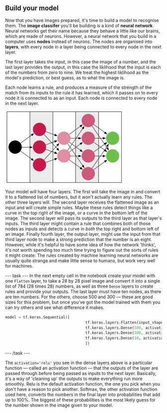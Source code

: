 ## Build your model

Now that you have images prepared, it's time to build a model to recognise them. The **image classifer** you'll be building is a kind of **neural network**. Neural networks get their name because they behave a little like our brains, which are made of neurons. However, a neural network that you build in a computer uses **nodes** instead of neurons. The nodes are organised into **layers**, with every node in a layer being connected to every node in the next layer. 

The first layer takes the input, in this case the image of a number, and the last layer provides the output, in this case the liklihood that the input is each of the numbers from zero to nine. We treat the highest liklihood as the model's prediction, or best guess, as to what the image is.

Each node learns a rule, and produces a measure of the strength of the match from its inputs to the rule it has learned, which it passes on to every node it is connected to as an input. Each node is connected to every node in the next layer.

![A single black circle connected by arrows to each circle in a column of three pink circles. Each of those circles is in turn connected by arrows to both circles in a column of two pink circles, each of which is connected by arrows to all of the circles in a column of four pink circles. Finally, those four circles are connected by arrows to two green circles.](images/neural_network_diagram.png)

Your model will have four layers. The first will take the image in and convert it to a flattened list of numbers, but it won't actually learn any rules. The other three layers will. The second layer receives the flattened image as an input and will create simple rules. Maybe these rules detect things like a curve in the top right of the image, or a curve in the bottom left of the image. The second layer will pass its outputs to the third layer as that layer's inputs. The third layer might contain a rule that combines both of those nodes as inputs and detects a curve in *both* the top right and bottom left of an image. Finally fourth layer, the output layer, might use the input from that third layer node to make a strong prediction that the number is an eight. However, while it's helpful to have some idea of how the network 'thinks', it's not worth spending too much time trying to figure out the sorts of rules it might create: The rules created by machine learning neural networks are usually quite strange and make little sense to humans, but work very well for machines. 

--- task ---
In the next empty cell in the notebook create your model with one `Flatten` layer, to take a 28 by 28 pixel image and convert it into a single list of 784 (28 times 28) numbers, as well as three `Dense` layers to create rules and provide your outputs. The last layer must have ten nodes, as there are ten numbers. For the others, choose 500 and 300 — these are good sizes for this problem, but once you've got the model trained with them you can try others and see what difference it makes.

```python
model = tf.keras.Sequential([
                                    tf.keras.layers.Flatten(input_shape=(28,28)),
                                    tf.keras.layers.Dense(500, activation='relu'),
                                    tf.keras.layers.Dense(300, activation='relu'),
                                    tf.keras.layers.Dense(10, activation= 'softmax')
                                    ])
```

--- /task ---

The `activation='relu'` you see in the dense layers above is a particular function — called an activation function — that the outputs of the layer are passed through before being passed as inputs to the next layer. Basically, it's a way of 'cleaning up' the outputs to make everything run more smoothly. Relu is the default activation function, the one you pick when you don't have a reason to pick another. Softmax, the other activation function used here, converts the numbers in the final layer into probabilities that add up to 100%. The biggest of these probabilities is the most likely guess for the number shown in the image given to your model.